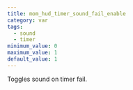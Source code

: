 ```yaml
---
title: mom_hud_timer_sound_fail_enable
category: var
tags:
  - sound
  - timer
minimum_value: 0
maximum_value: 1
default_value: 1
---
```


Toggles sound on timer fail.